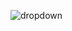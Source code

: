 ![dropdown](https://github.com/AmishaaSharma/Dropdown/assets/154705291/7158f333-7e83-40d4-9f83-a4e1208c425e)
